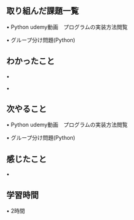 ## 取り組んだ課題一覧
• Python udemy動画　プログラムの実装方法閲覧

• グループ分け問題(Python)


## わかったこと
• 

• 

## 次やること
•   Python udemy動画　プログラムの実装方法閲覧


• グループ分け問題(Python)


## 感じたこと
• 


## 学習時間
• 2時間